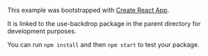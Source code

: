 This example was bootstrapped with [Create React App](https://github.com/facebook/create-react-app).

It is linked to the use-backdrop package in the parent directory for development purposes.

You can run `npm install` and then `npm start` to test your package.
